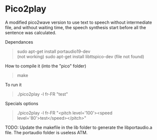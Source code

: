 # Pico2play
A modified pico2wave version to use text to speech without intermediate file, and without waiting time, the speech synthesis start before all the sentence was calculated.

Dependances
>sudo apt-get install portaudio19-dev   
>(not working) sudo apt-get install libttspico-dev (file not found)

How to compile it (into the "pico" folder)
>make 

To run it
>./pico2play -l fr-FR "test"   

Specials options
>./pico2play -l fr-FR "\<pitch level='100'>\<speed level='80'>test\</speed>\</pitch>"

TODO:
Update the makefile in the lib folder to generate the libportaudio.a file.
The portaudio folder is useless ATM.
